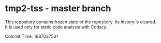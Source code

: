 # tmp2-tss - master branch

This repository contains frozen state of the repository.
Its history is cleared. It is used only for static code
analysis with Codacy.

Commit Time: 1687037531